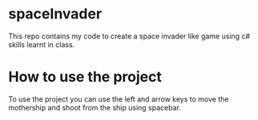 # spaceInvader
This repo contains my code to create a space invader like game using c# skills learnt in class. 

# How to use the project
To use the project you can use the left and arrow keys to move the mothership and shoot from the ship using spacebar.
